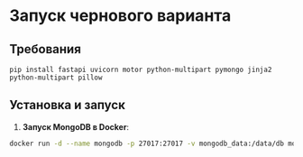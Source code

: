 # Запуск чернового варианта

## Требования

```
pip install fastapi uvicorn motor python-multipart pymongo jinja2 python-multipart pillow
```

## Установка и запуск

1. **Запуск MongoDB в Docker**:

```bash
docker run -d --name mongodb -p 27017:27017 -v mongodb_data:/data/db mongo:latest
```
